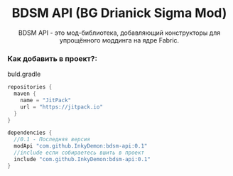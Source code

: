<h1 align="center">BDSM API (BG Drianick Sigma Mod)</h1>
<p align="center">BDSM API - это мод-библиотека, добавляющий конструкторы для упрощённого моддинга на ядре Fabric.</p>
<h3>Как добавить в проект?:</h3>

<p>buld.gradle</p>

```gradle
repositories {
  maven {
    name = "JitPack"
    url = "https://jitpack.io" 
  }
}

dependencies {
  //0.1 - Последняя версия
  modApi "com.github.InkyDemon:bdsm-api:0.1"
  //include если собираетесь вшить в проект
  include "com.github.InkyDemon:bdsm-api:0.1"
}
```
